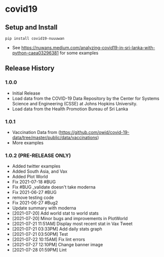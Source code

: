 # covid19

## Setup and Install

```
pip install covid19-nuuuwan
```
* See https://nuwans.medium.com/analyzing-covid19-in-sri-lanka-with-python-caea03296381 for some examples

## Release History

### 1.0.0

* Initial Release
* Load data from the COVID-19 Data Repository by the Center for Systems Science and Engineering (CSSE) at Johns Hopkins University.
* Load data from the Health Promotion Bureau of Sri Lanka

### 1.0.1

* Vaccination Data from (https://github.com/owid/covid-19-data/tree/master/public/data/vaccinations)
* More examples

### 1.0.2 (PRE-RELEASE ONLY)
* Added twitter examples
* Added South Asia, and Vax
* Added Plot World
* Fix 2021-07-18 #BUG
* Fix #BUG _validate doesn't take moderna
* Fix 2021-06-27 #BUG
* remove testing code
* Fix 2021-06-27 #Bug2
* Update summary with moderna
* [2021-07-20] Add world stat to world stats
* [2021-07-20] Minor bugs and improvements in PlotWorld
* [2021-07-21 11:51AM] Display most recent stat in Vax Tweet
* [2021-07-21 03:33PM] Add daily stats graph
* [2021-07-21 03:50PM] Test
* [2021-07-22 10:15AM] Fix lint errors
* [2021-07-27 12:10PM] Change banner image
* [2021-07-28 01:59PM] Lint
